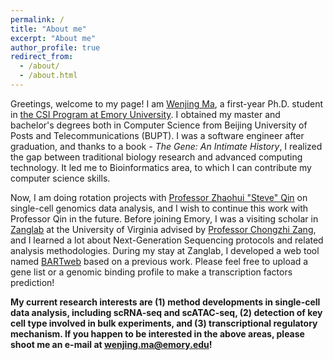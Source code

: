 ```yaml
---
permalink: /
title: "About me"
excerpt: "About me"
author_profile: true
redirect_from: 
  - /about/
  - /about.html
---
```


Greetings, welcome to my page! I am [Wenjing Ma](https://marvinquiet.github.io/cv/), a first-year Ph.D. student in [the CSI Program at Emory University](https://www.cs.emory.edu/graduate/general-information/). I obtained my master and bachelor's degrees both in Computer Science from Beijing University of Posts and Telecommunications (BUPT). I was a software engineer after graduation, and thanks to a book - *The Gene: An Intimate History*, I realized the gap between traditional biology research and advanced computing technology. It led me to Bioinformatics area, to which I can contribute my computer science skills.

Now, I am doing rotation projects with [Professor Zhaohui "Steve" Qin](https://www.sph.emory.edu/faculty/profile/#!ZQIN4) on single-cell genomics data analysis, and I wish to continue this work with Professor Qin in the future. Before joining Emory, I was a visiting scholar in [Zanglab](http://faculty.virginia.edu/zanglab/) at the University of Virginia advised by [Professor Chongzhi Zang](http://faculty.virginia.edu/zanglab/people.htm), and I learned a lot about Next-Generation Sequencing protocols and related analysis methodologies.  During my stay at Zanglab, I developed a web tool named [BARTweb](http://bartweb.org/) based on a previous work. Please feel free to upload a gene list or a genomic binding profile to make a transcription factors prediction!

**My current research interests are (1) method developments in single-cell data analysis, including scRNA-seq and scATAC-seq,  (2) detection of key cell type involved in bulk experiments, and  (3) transcriptional regulatory mechanism.  If you happen to be interested in the above areas, please shoot me an e-mail at [wenjing.ma@emory.edu](wenjing.ma@emory.edu)!**